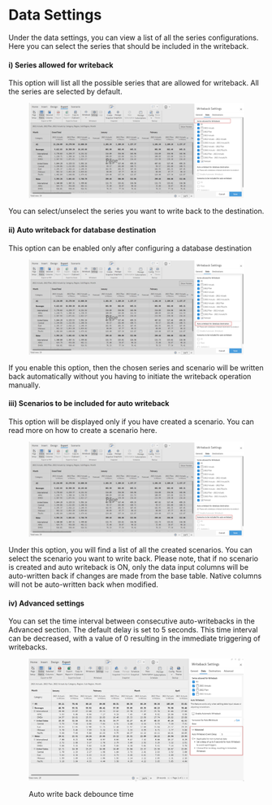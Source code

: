 # Data Settings

Under the data settings, you can view a list of all the series configurations. Here you can select the series that should be included in the writeback.

#### i) Series allowed for writeback

This option will list all the possible series that are allowed for writeback. All the series are selected by default.

<figure><img src="../../../.gitbook/assets/series-wb.png" alt=""><figcaption></figcaption></figure>

You can select/unselect the series you want to write back to the destination.

#### ii) Auto writeback for database destination

This option can be enabled only after configuring a database destination

<figure><img src="../../../.gitbook/assets/auto-wb (1).png" alt=""><figcaption></figcaption></figure>

If you enable this option, then the chosen series and scenario will be written back automatically without you having to initiate the writeback operation manually.

#### iii) Scenarios to be included for auto writeback

This option will be displayed only if you have created a scenario. You can read more on how to create a scenario here.

<figure><img src="../../../.gitbook/assets/scenario-wb.png" alt=""><figcaption></figcaption></figure>

Under this option, you will find a list of all the created scenarios. You can select the scenario you want to write back. Please note, that if no scenario is created and auto writeback is ON, only the data input columns will be auto-written back if changes are made from the base table. Native columns will not be auto-written back when modified.

#### iv) Advanced settings

You can set the time interval between consecutive auto-writebacks in the Advanced section. The default delay is set to 5 seconds. This time interval can be decreased, with a value of 0 resulting in the immediate triggering of writebacks.

<figure><img src="../../../.gitbook/assets/image (276).png" alt=""><figcaption><p>Auto write back debounce time</p></figcaption></figure>
